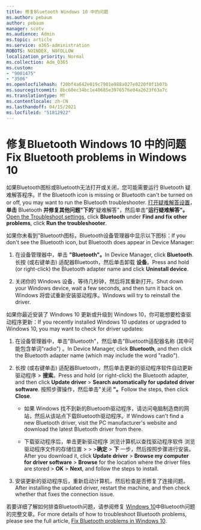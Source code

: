 ```yaml
---
title: 修复Bluetooth Windows 10 中的问题
ms.author: pebaum
author: pebaum
manager: scotv
ms.audience: Admin
ms.topic: article
ms.service: o365-administration
ROBOTS: NOINDEX, NOFOLLOW
localization_priority: Normal
ms.collection: Adm_O365
ms.custom:
- "9001475"
- "3506"
ms.openlocfilehash: f20bf4a642e019c7901e988a027e0220f0f1b07b
ms.sourcegitcommit: 8bc60ec34bc1e40685e3976576e04a2623f63a7c
ms.translationtype: MT
ms.contentlocale: zh-CN
ms.lasthandoff: 04/15/2021
ms.locfileid: "51812922"
---
```

# <a name="fix-bluetooth-problems-in-windows-10"></a><span data-ttu-id="08116-102">修复Bluetooth Windows 10 中的问题</span><span class="sxs-lookup"><span data-stu-id="08116-102">Fix Bluetooth problems in Windows 10</span></span>

<span data-ttu-id="08116-103">如果Bluetooth图标或Bluetooth无法打开或关闭，您可能需要运行 Bluetooth 疑难解答程序。</span><span class="sxs-lookup"><span data-stu-id="08116-103">If the Bluetooth icon is missing or Bluetooth can't be turned on or off, you may want to run the Bluetooth troubleshooter.</span></span> <span data-ttu-id="08116-104">[打开疑难解答设置](ms-settings:troubleshoot)，**单击** Bluetooth **并修复其他问题"下的**"疑难解答"，然后单击"**运行疑难解答"。**</span><span class="sxs-lookup"><span data-stu-id="08116-104">[Open the Troubleshoot settings](ms-settings:troubleshoot), click **Bluetooth** under **Find and fix other problems**, click **Run the troubleshooter**.</span></span>

<span data-ttu-id="08116-105">如果你未看到"Bluetooth图标，Bluetooth设备管理器中显示以下图标：</span><span class="sxs-lookup"><span data-stu-id="08116-105">If you don't see the Bluetooth icon, but Bluetooth does appear in Device Manager:</span></span>

1. <span data-ttu-id="08116-106">在设备管理器中，单击 **"Bluetooth"。**</span><span class="sxs-lookup"><span data-stu-id="08116-106">In Device Manager, click **Bluetooth**.</span></span> <span data-ttu-id="08116-107">长按 (或右键单击) 适配器Bluetooth，然后单击卸载 **设备**。</span><span class="sxs-lookup"><span data-stu-id="08116-107">Press and hold (or right-click) the Bluetooth adapter name and click **Uninstall device**.</span></span>

2. <span data-ttu-id="08116-108">关闭你的 Windows 设备，等待几秒钟，然后将其重新打开。</span><span class="sxs-lookup"><span data-stu-id="08116-108">Shut down your Windows device, wait a few seconds, and then turn it back on.</span></span> <span data-ttu-id="08116-109">Windows 将尝试重新安装驱动程序。</span><span class="sxs-lookup"><span data-stu-id="08116-109">Windows will try to reinstall the driver.</span></span>

<span data-ttu-id="08116-110">如果你最近安装了 Windows 10 更新或升级到 Windows 10，你可能想要检查驱动程序更新：</span><span class="sxs-lookup"><span data-stu-id="08116-110">If you recently installed Windows 10 updates or upgraded to Windows 10, you may want to check for driver updates:</span></span>

1. <span data-ttu-id="08116-111">在设备管理器中，单击"Bluetooth"，然后单击"Bluetooth适配器名称 (其中可能包含单词"radio") 。</span><span class="sxs-lookup"><span data-stu-id="08116-111">In Device Manager, click **Bluetooth**, and then click the Bluetooth adapter name (which may include the word "radio").</span></span>

2. <span data-ttu-id="08116-112">长按 (或右键单击) 适配器Bluetooth，然后单击更新的驱动程序软件自动更新驱动程序  >  **搜索**。</span><span class="sxs-lookup"><span data-stu-id="08116-112">Press and hold (or right-click) the Bluetooth adapter, and then click **Update driver** > **Search automatically for updated driver software**.</span></span> <span data-ttu-id="08116-113">按照步骤操作，然后单击"关闭 **"。**</span><span class="sxs-lookup"><span data-stu-id="08116-113">Follow the steps, then click **Close**.</span></span>

      - <span data-ttu-id="08116-114">如果 Windows 找不到新的Bluetooth驱动程序，请访问电脑制造商的网站，然后从该站点下载Bluetooth驱动程序。</span><span class="sxs-lookup"><span data-stu-id="08116-114">If Windows can't find a new Bluetooth driver, visit the PC manufacturer's website and download the latest Bluetooth driver from there.</span></span>

    - <span data-ttu-id="08116-115">下载驱动程序后，单击更新驱动程序 浏览计算机以查找驱动程序软件 浏览驱动程序文件的存储位置  >    >  >**确定**  >  **下** 一步，然后按照步骤进行安装。</span><span class="sxs-lookup"><span data-stu-id="08116-115">After you download it, click **Update driver** > **Browse my computer for driver software** > **Browse** for the location where the driver files are stored > **OK** > **Next**, and follow the steps to install.</span></span>

3. <span data-ttu-id="08116-116">安装更新的驱动程序后，重新启动计算机，然后检查是否修复了连接问题。</span><span class="sxs-lookup"><span data-stu-id="08116-116">After installing the updated driver, restart the machine, and then check whether that fixes the connection issue.</span></span>

<span data-ttu-id="08116-117">若要详细了解如何排查Bluetooth问题，请参阅修复 [Windows 10](https://support.microsoft.com/help/14169/windows-10-fix-bluetooth-problems)中Bluetooth问题的完整文章。</span><span class="sxs-lookup"><span data-stu-id="08116-117">For more details of how to troubleshoot Bluetooth problems, please see the full article, [Fix Bluetooth problems in Windows 10](https://support.microsoft.com/help/14169/windows-10-fix-bluetooth-problems).</span></span>
